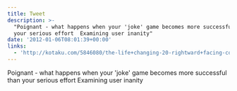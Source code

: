 ```yaml
---
title: Tweet
description: >-
  "Poignant - what happens when your 'joke' game becomes more successful than
  your serious effort  Examining user inanity"
date: '2012-01-06T08:01:39+00:00'
links:
  - 'http://kotaku.com/5846080/the-life+changing-20-rightward+facing-cow'
---
```

Poignant - what happens when your 'joke' game becomes more successful than your serious effort  Examining user inanity
